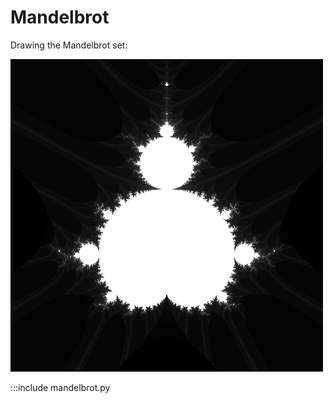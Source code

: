 
# Mandelbrot

Drawing the Mandelbrot set:

![](../images/mandelbrot.png)

:::include mandelbrot.py
